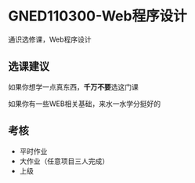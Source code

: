 # GNED110300-Web程序设计

通识选修课，Web程序设计

## 选课建议

如果你想学一点真东西，**千万不要**选这门课

如果你有一些WEB相关基础，来水一水学分挺好的

## 考核

- 平时作业
- 大作业（任意项目三人完成）
- 上级